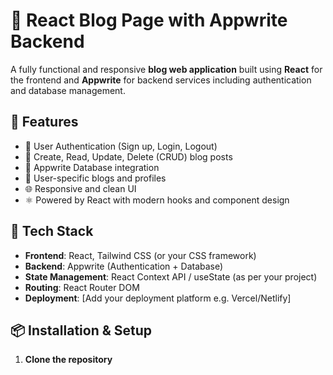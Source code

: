 # 📝 React Blog Page with Appwrite Backend

A fully functional and responsive **blog web application** built using **React** for the frontend and **Appwrite** for backend services including authentication and database management.

## 🚀 Features

- 🔐 User Authentication (Sign up, Login, Logout)
- 📝 Create, Read, Update, Delete (CRUD) blog posts
- 📁 Appwrite Database integration
- 👤 User-specific blogs and profiles
- 🌐 Responsive and clean UI
- ⚛️ Powered by React with modern hooks and component design

## 🧰 Tech Stack

- **Frontend**: React, Tailwind CSS (or your CSS framework)
- **Backend**: Appwrite (Authentication + Database)
- **State Management**: React Context API / useState (as per your project)
- **Routing**: React Router DOM
- **Deployment**: [Add your deployment platform e.g. Vercel/Netlify]

## 📦 Installation & Setup

1. **Clone the repository**


